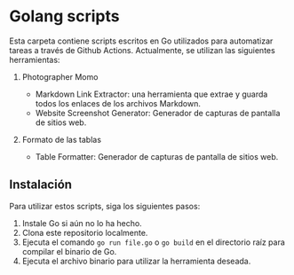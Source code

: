 # Golang scripts

Esta carpeta contiene scripts escritos en Go utilizados para automatizar tareas a través de Github Actions. Actualmente, se utilizan las siguientes herramientas:

1. Photographer Momo

    - Markdown Link Extractor: una herramienta que extrae y guarda todos los enlaces de los archivos Markdown.
    - Website Screenshot Generator: Generador de capturas de pantalla de sitios web.

2. Formato de las tablas
    - Table Formatter: Generador de capturas de pantalla de sitios web.

## Instalación

Para utilizar estos scripts, siga los siguientes pasos:

1. Instale Go si aún no lo ha hecho.
2. Clona este repositorio localmente.
3. Ejecuta el comando `go run file.go` o `go build` en el directorio raíz para compilar el binario de Go.
4. Ejecuta el archivo binario para utilizar la herramienta deseada.
